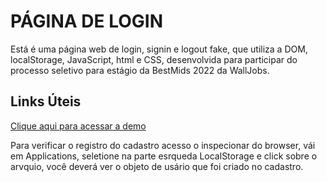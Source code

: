 # PÁGINA DE LOGIN 

Está é uma página web de login, signin e logout fake, que utiliza a DOM, localStorage, JavaScript, html e CSS, desenvolvida para participar do processo seletivo para estágio da BestMids 2022 da WallJobs.

## Links Úteis
[Clique aqui para acessar a demo](https://gustavosirkis.github.io/logInLogOut/)

Para verificar o registro do cadastro acesso o inspecionar do browser, vái em Applications, seletione na parte esrqueda LocalStorage e click sobre o arvquio, você deverá ver o objeto de usário que foi criado no cadastro. 
